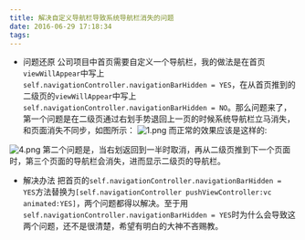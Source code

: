 ```yaml
---
title: 解决自定义导航栏导致系统导航栏消失的问题
date: 2016-06-29 17:18:34
tags:
---
```

- 问题还原
公司项目中首页需要自定义一个导航栏，我的做法是在首页```viewWillAppear```中写上```    self.navigationController.navigationBarHidden = YES```，在从首页推到的二级页的```viewWillAppear```中写上```self.navigationController.navigationBarHidden = NO```。那么问题来了，第一个问题是在二级页通过右划手势退回上一页的时候系统导航栏立马消失，和页面消失不同步，如图所示：
![1.png](http://upload-images.jianshu.io/upload_images/1642800-b295c134b057db42.png?imageMogr2/auto-orient/strip%7CimageView2/2/w/1240)
而正常的效果应该是这样的:

![4.png](http://upload-images.jianshu.io/upload_images/1642800-e8643918dff6c0f0.png?imageMogr2/auto-orient/strip%7CimageView2/2/w/1240)
第二个问题是，当右划返回到一半时取消，再从二级页推到下一个页面时，第三个页面的导航栏会消失，进而显示二级页的导航栏。
- 解决办法
把首页的```self.navigationController.navigationBarHidden = YES```方法替换为```[self.navigationController pushViewController:vc animated:YES]```，两个问题都得以解决。至于用```self.navigationController.navigationBarHidden = YES```时为什么会导致这两个问题，还不是很清楚，希望有明白的大神不吝赐教。